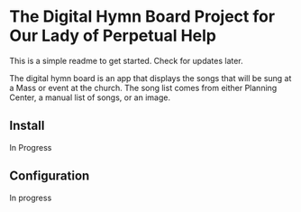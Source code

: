 # The Digital Hymn Board Project for Our Lady of Perpetual Help
This is a simple readme to get started. Check for updates later.

The digital hymn board is an app that displays the songs that will be sung at a Mass or event at the church. The song list comes from either Planning Center, a manual list of songs, or an image.

## Install
In Progress

## Configuration
In progress
